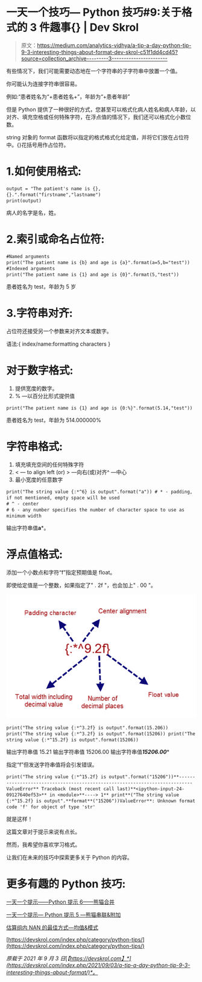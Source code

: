 # 一天一个技巧— Python 技巧#9:关于格式的 3 件趣事{} | Dev Skrol

> 原文：<https://medium.com/analytics-vidhya/a-tip-a-day-python-tip-9-3-interesting-things-about-format-dev-skrol-c51f1dd4cd45?source=collection_archive---------3----------------------->

有些情况下，我们可能需要动态地在一个字符串的子字符串中放置一个值。

你可能认为连接字符串很容易。

例如:“患者姓名为“+患者姓名+”，年龄为“+患者年龄”

但是 Python 提供了一种很好的方式，您甚至可以格式化病人姓名和病人年龄，以对齐、填充空格或任何特殊字符，在浮点值的情况下，我们还可以格式化小数位数。

string 对象的 format 函数将以指定的格式格式化给定值，并将它们放在占位符中。{}花括号用作占位符。

# 1.如何使用格式:

```
output = "The patient's name is {}, {}.".format("firstname","lastname") 
print(output)
```

病人的名字是名，姓。

# 2.索引或命名占位符:

```
#Named arguments 
print("The patient name is {b} and age is {a}".format(a=5,b="test")) 
#Indexed arguments 
print("The patient name is {1} and age is {0}".format(5,"test"))
```

患者姓名为 test，年龄为 5 岁

# 3.字符串对齐:

占位符还接受另一个参数来对齐文本或数字。

语法:{ index/name:formatting characters }

# 对于数字格式:

1.  提供宽度的数字。
2.  % —以百分比形式提供值

```
print("The patient name is {1} and age is {0:%}".format(5.14,"test"))
```

患者姓名为 test，年龄为 514.000000%

# 字符串格式:

1.  填充填充空间的任何特殊字符
2.  < — to align left (or) > —向右(或)对齐^ —中心
3.  最小宽度的任意数字

```
print("The string value {:*^6} is output".format("a")) # * - padding, if not mentioned, empty space will be used 
# ^ - center 
# 6 - any number specifies the number of character space to use as minimum width
```

输出字符串值**a***。

# 浮点值格式:

添加一个小数点和字符“f”指定预期值是 float。

即使给定值是一个整数，如果指定了" . 2f "，也会加上" . 00 "。

![](img/f3b3f7c43c8eddb1a810a48697977e89.png)

```
print("The string value {:*^3.2f} is output".format(15.206)) print("The string value {:*^3.2f} is output".format(15206)) print("The string value {:*^15.2f} is output".format(15206))
```

输出字符串值 15.21
输出字符串值 15206.00
输出字符串值***15206.00****

指定“f”但发送字符串值将会引发错误。

```
print("The string value {:*^15.2f} is output".format("15206"))**---------------------------------------------------------------------------ValueError** Traceback (most recent call last)**<ipython-input-24-09127640ef53>** in <module>**----> 1** print**("The string value {:*^15.2f} is output".**format**("15206"))ValueError**: Unknown format code 'f' for object of type 'str'
```

就是这样！

这篇文章对于提示来说有点长。

然而，我希望你喜欢学习格式。

让我们在未来的技巧中探索更多关于 Python 的内容。

# 更多有趣的 Python 技巧:

[一天一个提示——Python 提示 6——熊猫合并](https://devskrol.com/index.php/2020/10/25/a-tip-a-day-python-tip-6-pandas-merge/)

[一天一个提示— Python 提示 5 —熊猫串联&附加](https://devskrol.com/index.php/2020/10/20/a-tip-a-day-python-tip-5-pandas-concat-append/)

[估算组内 NAN 的最佳方式—均值&模式](https://devskrol.com/index.php/2020/08/09/best-way-to-impute-nan-within-groups-mean-mode/)

[https://devskrol.com/index.php/category/python-tips/](https://devskrol.com/index.php/category/python-tips/)

*原载于 2021 年 9 月 3 日*[*【https://devskrol.com】*](https://devskrol.com/index.php/2021/09/03/a-tip-a-day-python-tip-9-3-interesting-things-about-format/)*。*